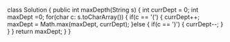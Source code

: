class Solution {
public int maxDepth(String s) {
int currDept = 0;
int maxDept =0;
for(char c: s.toCharArray()) {
if(c == '(') {
currDept++;
maxDept = Math.max(maxDept, currDept);
}else {
if(c == ')') {
currDept--;
}
}
}
return maxDept;
}
}